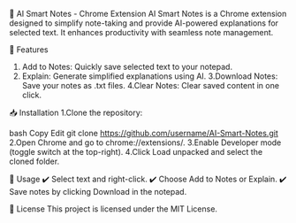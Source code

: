 🧠 AI Smart Notes - Chrome Extension
AI Smart Notes is a Chrome extension designed to simplify note-taking and provide AI-powered explanations for selected text. It enhances productivity with seamless note management.

🚀 Features
1. Add to Notes: Quickly save selected text to your notepad.
2. Explain: Generate simplified explanations using AI.
3.Download Notes: Save your notes as .txt files.
4.Clear Notes: Clear saved content in one click.

📥 Installation
1️.Clone the repository:

bash
Copy
Edit
git clone https://github.com/username/AI-Smart-Notes.git
2️.Open Chrome and go to chrome://extensions/.
3.Enable Developer mode (toggle switch at the top-right).
4️.Click Load unpacked and select the cloned folder.

📖 Usage
✔️ Select text and right-click.
✔️ Choose Add to Notes or Explain.
✔️ Save notes by clicking Download in the notepad.

📄 License
This project is licensed under the MIT License.

